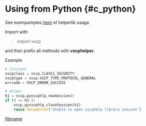 # Using from Python {#c_python}

See exempamples [here](https://github.com/grodansparadis/pyvscp/tree/master/vscp) of helperlib usage.

Import with

>import vscp

and then prefix all methods with **vscphelper.**

Example
```python
# Constant
vscpclass = vscp.CLASS1_SECURITY
vscptype = vscp.VSCP_TYPE_PROTOCOL_GENERAL
errcode = VSCP_ERROR_SUCCESS

# Helper
h1 = vscp.pyvscphlp_newSession()
if (0 == h1 ):
    vscp.pyvscphlp_closeSession(h1)
    raise ValueError('Unable to open vscphelp library session')
```


[filename](./bottom_copyright.md ':include')
